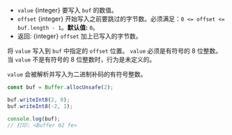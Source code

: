<!-- YAML
added: v0.5.0
changes:
  - version: v10.0.0
    pr-url: https://github.com/nodejs/node/pull/18395
    description: Removed `noAssert` and no implicit coercion of the offset
                 to `uint32` anymore.
-->

* `value` {integer} 要写入 `buf` 的数值。
* `offset` {integer} 开始写入之前要跳过的字节数。必须满足：`0 <= offset <= buf.length - 1`。**默认值:** `0`。
* 返回: {integer} `offset` 加上已写入的字节数。

将 `value` 写入到 `buf` 中指定的 `offset` 位置。
`value` 必须是有符号的 8 位整数。
当 `value` 不是有符号的 8 位整数时，行为是未定义的。

`value` 会被解析并写入为二进制补码的有符号整数。

```js
const buf = Buffer.allocUnsafe(2);

buf.writeInt8(2, 0);
buf.writeInt8(-2, 1);

console.log(buf);
// 打印: <Buffer 02 fe>
```

